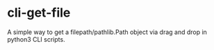 # cli-get-file
A simple way to get a filepath/pathlib.Path object via drag and drop in python3 CLI scripts.
